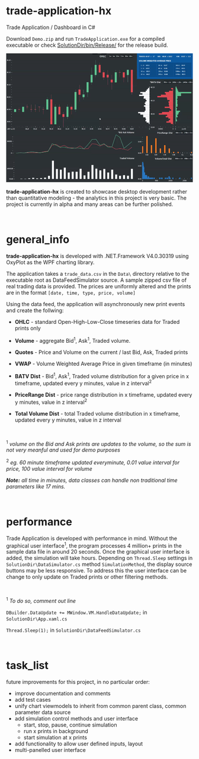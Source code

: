 # trade-application-hx
Trade Application / Dashboard in C#

Download `Demo.zip` and run `TradeApplication.exe` for a compiled executable or check [SolutionDir/bin/Release/](SolutionDir/bin/Release/) for the release build.

![gif demo](/SolutionDir/media/demo.gif)

__trade-application-hx__ is created to showcase desktop development rather than quantitative modeling - the analytics in this project is very basic. The project is currently in alpha and many areas can be further polished.

&nbsp;

# general_info

__trade-application-hx__ is developed with .NET.Framework V4.0.30319 using OxyPlot as the WPF charting library.

The application takes a `trade_data.csv` in the `Data\` directory relative to the executable root as DataFeedSimulator source. A sample zipped csv file of real trading data is provided. The prices are uniformly altered and the prints are in the format `[date, time, type, price, volume]`

Using the data feed, the application will asynchronously new print events and create the follwing:

* __OHLC__ - standard Open-High-Low-Close timeseries data for Traded prints only

* __Volume__ - aggregate Bid<sup>1</sup>, Ask<sup>1</sup>, Traded volume.

* __Quotes__ - Price and Volume on the current / last Bid, Ask, Traded prints

* __VWAP__ - Volume Weighted Average Price in given timeframe (in minutes)

* __BATV Dist__ - Bid<sup>1</sup>, Ask<sup>1</sup>, Traded volume distribution for a given price in x timeframe, updated every y minutes, value in z interval<sup>2</sup>

* __PriceRange Dist__ - price range distribution in x timeframe, updated every y minutes, value in z interval<sup>2</sup>

* __Total Volume Dist__ - total Traded volume distribution in x timeframe, updated every y minutes, value in z interval

&nbsp;

<sup>1</sup> *volume on the Bid and Ask prints are updates to the volume, so the sum is not very meanful and used for demo purposes*

<sup>2</sup> *eg. 60 minute timeframe updated everyminute, 0.01 value interval for price, 100 value interval for volume*

*__Note:__ all time in minutes, data classes can handle non traditional time parameters like 17 mins.*

&nbsp;

# performance

Trade Application is developed with performance in mind. Without the graphical user interface<sup>1</sup>, the program processes 4 million+ prints in the sample data file in around 20 seconds. Once the graphical user interface is added, the simulation will take hours. Depending on `Thread.Sleep` settings in `SolutionDir\DataSimulator.cs` method `SimulationMethod`, the display source buttons may be less responsive. To address this the user interface can be change to only update on Traded prints or other filtering methods.

&nbsp;

<sup>1</sup> *To do so, comment out line*

  `DBuilder.DataUpdate += MWindow.VM.HandleDataUpdate;` in `SolutionDir\App.xaml.cs`

  `Thread.Sleep(1);` in `SolutionDir\DataFeedSimulator.cs` 

&nbsp;

# task_list

future improvements for this project, in no particular order:

* improve documentation and comments
* add test cases
* unify chart viewmodels to inherit from common parent class, common parameter data source
* add simulation control methods and user interface
  * start, stop, pause, continue simulation
  * run x prints in background
  * start simulation at x prints
* add functionality to allow user defined inputs, layout
* multi-panelled user interface
